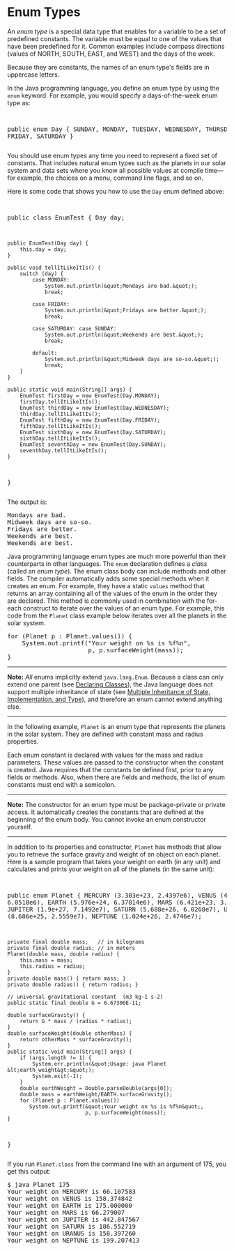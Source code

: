 <h1>Enum Types</h1>
<p>An <i>enum type</i> is a special data type that enables for a variable to be a set of predefined constants. The variable must be equal to one of the values that have been predefined for it. Common examples include compass directions (values of NORTH, SOUTH, EAST, and WEST) and the days of the week.</p>
<p>Because they are constants, the names of an enum type&#39;s fields are in uppercase letters.</p>
<p>In the Java programming language, you define an enum type by using the <code>enum</code> keyword. For example, you would specify a days-of-the-week enum type as:</p>
<div class="codeblock"><pre>

public enum Day {
    SUNDAY, MONDAY, TUESDAY, WEDNESDAY,
    THURSDAY, FRIDAY, SATURDAY 
}
</pre></div>
<p>You should use enum types any time you need to represent a fixed set of constants. That includes natural enum types such as the planets in our solar system and data sets where you know all possible values at compile time&#151;for example, the choices on a menu, command line flags, and so on.</p>
<p>Here is some code that shows you how to use the <code>Day</code> enum defined above:</p>
<div class="codeblock"><pre>

public class EnumTest {
    Day day;
    
    public EnumTest(Day day) {
        this.day = day;
    }
    
    public void tellItLikeItIs() {
        switch (day) {
            case MONDAY:
                System.out.println(&quot;Mondays are bad.&quot;);
                break;
                    
            case FRIDAY:
                System.out.println(&quot;Fridays are better.&quot;);
                break;
                         
            case SATURDAY: case SUNDAY:
                System.out.println(&quot;Weekends are best.&quot;);
                break;
                        
            default:
                System.out.println(&quot;Midweek days are so-so.&quot;);
                break;
        }
    }
    
    public static void main(String[] args) {
        EnumTest firstDay = new EnumTest(Day.MONDAY);
        firstDay.tellItLikeItIs();
        EnumTest thirdDay = new EnumTest(Day.WEDNESDAY);
        thirdDay.tellItLikeItIs();
        EnumTest fifthDay = new EnumTest(Day.FRIDAY);
        fifthDay.tellItLikeItIs();
        EnumTest sixthDay = new EnumTest(Day.SATURDAY);
        sixthDay.tellItLikeItIs();
        EnumTest seventhDay = new EnumTest(Day.SUNDAY);
        seventhDay.tellItLikeItIs();
    }
}
</pre></div>
<p>The output is:</p>
<div class="codeblock"><pre>
Mondays are bad.
Midweek days are so-so.
Fridays are better.
Weekends are best.
Weekends are best.
</pre></div>
<p>Java programming language enum types are much more powerful than their counterparts in other languages. The <code>enum</code> declaration defines a <i>class</i> (called an <i>enum type</i>). The enum class body can include methods and other fields. The compiler automatically adds some special methods when it creates an enum. For example, they have a static <code>values</code> method that returns an array containing all of the values of the enum in the order they are declared. This method is commonly used in combination with the for-each construct to iterate over the values of an enum type. For example, this code from the <code>Planet</code> class example below iterates over all the planets in the solar system.</p>
<div class="codeblock"><pre>
for (Planet p : Planet.values()) {
    System.out.printf("Your weight on %s is %f%n",
                      p, p.surfaceWeight(mass));
}
</pre></div>
<div class="note"><hr /><strong>Note:</strong>&nbsp;<i>All</i> enums implicitly extend <code>java.lang.Enum</code>. Because a class can only extend one parent (see
<a class="TutorialLink" target="_top" href="classdecl.html">Declaring Classes</a>), the Java language does not support multiple inheritance of state (see 
<a class="TutorialLink" target="_top" href="../IandI/multipleinheritance.html">Multiple Inheritance of State, Implementation, and Type</a>), and therefore an enum cannot extend anything else.
<hr /></div>
<p>In the following example, <code>Planet</code> is an enum type that represents the planets in the solar system. They are defined with constant mass and radius properties.</p>
<p>Each enum constant is declared with values for the mass and radius parameters. These values are passed to the constructor when the constant is created. Java requires that the constants be defined first, prior to any fields or methods. Also, when there are fields and methods, the list of enum constants must end with a semicolon.</p>
<div class="note"><hr /><strong>Note:</strong>&nbsp;The constructor for an enum type must be package-private or private access. It automatically creates the constants that are defined at the beginning of the enum body. You cannot invoke an enum constructor yourself.
<hr /></div>
<p>In addition to its properties and constructor, <code>Planet</code> has methods that allow you to retrieve the surface gravity and weight of an object on each planet. Here is a sample program that takes your weight on earth (in any unit) and calculates and prints your weight on all of the planets (in the same unit):</p>
<div class="codeblock"><pre>

public enum Planet {
    MERCURY (3.303e+23, 2.4397e6),
    VENUS   (4.869e+24, 6.0518e6),
    EARTH   (5.976e+24, 6.37814e6),
    MARS    (6.421e+23, 3.3972e6),
    JUPITER (1.9e+27,   7.1492e7),
    SATURN  (5.688e+26, 6.0268e7),
    URANUS  (8.686e+25, 2.5559e7),
    NEPTUNE (1.024e+26, 2.4746e7);

    private final double mass;   // in kilograms
    private final double radius; // in meters
    Planet(double mass, double radius) {
        this.mass = mass;
        this.radius = radius;
    }
    private double mass() { return mass; }
    private double radius() { return radius; }

    // universal gravitational constant  (m3 kg-1 s-2)
    public static final double G = 6.67300E-11;

    double surfaceGravity() {
        return G * mass / (radius * radius);
    }
    double surfaceWeight(double otherMass) {
        return otherMass * surfaceGravity();
    }
    public static void main(String[] args) {
        if (args.length != 1) {
            System.err.println(&quot;Usage: java Planet &lt;earth_weight&gt;&quot;);
            System.exit(-1);
        }
        double earthWeight = Double.parseDouble(args[0]);
        double mass = earthWeight/EARTH.surfaceGravity();
        for (Planet p : Planet.values())
           System.out.printf(&quot;Your weight on %s is %f%n&quot;,
                             p, p.surfaceWeight(mass));
    }
}
</pre></div>
<p>If you run <code>Planet.class</code> from the command line with an argument of 175, you get this output:</p>
<div class="codeblock"><pre>
$ java Planet 175
Your weight on MERCURY is 66.107583
Your weight on VENUS is 158.374842
Your weight on EARTH is 175.000000
Your weight on MARS is 66.279007
Your weight on JUPITER is 442.847567
Your weight on SATURN is 186.552719
Your weight on URANUS is 158.397260
Your weight on NEPTUNE is 199.207413
</pre></div>

